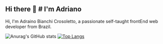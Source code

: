 ## Hi there 👋 # I'm Adriano 

Hi, I'm Adraino Bianchi Crosoletto, a passionate self-taught frontEnd web developer from Brazil.

![Anurag's GitHub stats](https://github-readme-stats.vercel.app/api?username=adrianocros&layout=compact&show_icons=true&theme=radical)
[![Top Langs](https://github-readme-stats.vercel.app/api/top-langs/?username=adrianocros)](https://github.com/anuraghazra/github-readme-stats)



